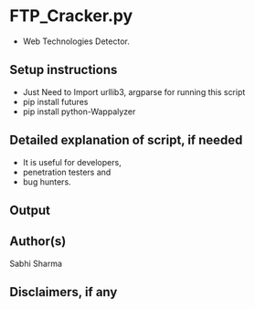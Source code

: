 # FTP_Cracker.py

- Web Technologies Detector.

## Setup instructions

- Just Need to Import urllib3, argparse for running this script
- pip install futures
- pip install python-Wappalyzer

## Detailed explanation of script, if needed

- It is useful for developers,
- penetration testers and
- bug hunters.

## Output

## Author(s)

Sabhi Sharma

## Disclaimers, if any
